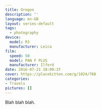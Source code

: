 ```yaml
---
title: Oregon
description: ''
language: en-GB
layout: series-default
tags:
  - photography
device:
  model: R3
  manufacturer: Leica
film:
  speed: 50
  model: PAN F PLUS
  manufacturer: Ilford
date: 2016-07-21 18:09:37
cover: https://placekitten.com/g/1024/768
categories:
- Travels
pictures: []
---
```


Blah blah blah.
